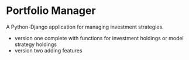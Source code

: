 # Portfolio Manager 
A Python-Django application for managing investment strategies.

- version one complete with functions for investment holdings or model strategy holdings
- version two adding features